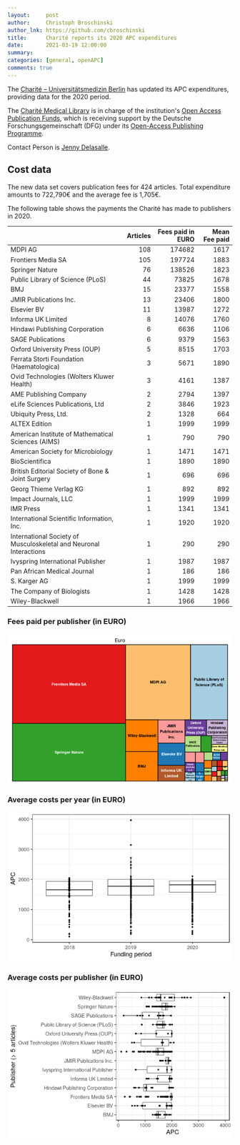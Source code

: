 ```yaml
---
layout:     post
author:     Christoph Broschinski
author_lnk: https://github.com/cbroschinski
title:      Charité reports its 2020 APC expenditures
date:       2021-03-19 12:00:00
summary:    
categories: [general, openAPC]
comments: true
---
```





The [Charité – Universitätsmedizin Berlin](https://www.charite.de/) has updated its APC expenditures, providing data for the 2020 period.

The [Charité Medical Library](https://bibliothek.charite.de/) is in charge of the institution's [Open Access Publication Funds](https://bibliothek.charite.de/publizieren/open_access/),
which is receiving support by the Deutsche Forschungsgemeinschaft (DFG) under its [Open-Access Publishing Programme](https://www.dfg.de/en/research_funding/programmes/infrastructure/lis/open_access/infrastructure_funding/index.html#4).

Contact Person is [Jenny Delasalle](mailto:openaccess@charite.de).

## Cost data


The new data set covers publication fees for 424 articles. Total expenditure amounts to 722,790€ and the average fee is 1,705€.

The following table shows the payments the Charité has made to publishers in 2020.


|                                                                   | Articles| Fees paid in EURO| Mean Fee paid|
|:------------------------------------------------------------------|--------:|-----------------:|-------------:|
|MDPI AG                                                            |      108|            174682|          1617|
|Frontiers Media SA                                                 |      105|            197724|          1883|
|Springer Nature                                                    |       76|            138526|          1823|
|Public Library of Science (PLoS)                                   |       44|             73825|          1678|
|BMJ                                                                |       15|             23377|          1558|
|JMIR Publications Inc.                                             |       13|             23406|          1800|
|Elsevier BV                                                        |       11|             13987|          1272|
|Informa UK Limited                                                 |        8|             14076|          1760|
|Hindawi Publishing Corporation                                     |        6|              6636|          1106|
|SAGE Publications                                                  |        6|              9379|          1563|
|Oxford University Press (OUP)                                      |        5|              8515|          1703|
|Ferrata Storti Foundation (Haematologica)                          |        3|              5671|          1890|
|Ovid Technologies (Wolters Kluwer Health)                          |        3|              4161|          1387|
|AME Publishing Company                                             |        2|              2794|          1397|
|eLife Sciences Publications, Ltd                                   |        2|              3846|          1923|
|Ubiquity Press, Ltd.                                               |        2|              1328|           664|
|ALTEX Edition                                                      |        1|              1999|          1999|
|American Institute of Mathematical Sciences (AIMS)                 |        1|               790|           790|
|American Society for Microbiology                                  |        1|              1471|          1471|
|BioScientifica                                                     |        1|              1890|          1890|
|British Editorial Society of Bone & Joint Surgery                  |        1|               696|           696|
|Georg Thieme Verlag KG                                             |        1|               892|           892|
|Impact Journals, LLC                                               |        1|              1999|          1999|
|IMR Press                                                          |        1|              1341|          1341|
|International Scientific Information, Inc.                         |        1|              1920|          1920|
|International Society of Musculoskeletal and Neuronal Interactions |        1|               290|           290|
|Ivyspring International Publisher                                  |        1|              1987|          1987|
|Pan African Medical Journal                                        |        1|               186|           186|
|S. Karger AG                                                       |        1|              1999|          1999|
|The Company of Biologists                                          |        1|              1428|          1428|
|Wiley-Blackwell                                                    |        1|              1966|          1966|

### Fees paid per publisher (in EURO)

![plot of chunk tree_charite_2021_03_19_full](/figure/tree_charite_2021_03_19_full-1.png)

###  Average costs per year (in EURO)

![plot of chunk box_charite_2021_03_19_year_full](/figure/box_charite_2021_03_19_year_full-1.png)

###  Average costs per publisher (in EURO)

![plot of chunk box_charite_2021_03_19_publisher_full](/figure/box_charite_2021_03_19_publisher_full-1.png)
